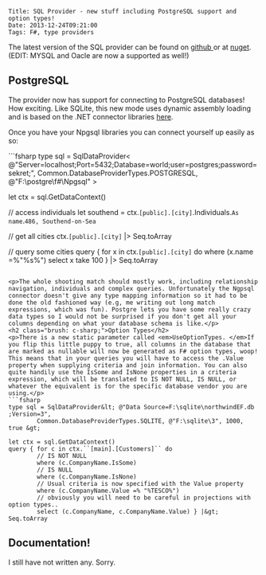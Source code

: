     Title: SQL Provider - new stuff including PostgreSQL support and option types!
    Date: 2013-12-24T09:21:00
    Tags: F#, type providers
<!-- more -->

<p>The latest version of the SQL provider can be found on <a href="https://github.com/pezipink/SQLProvider">github </a>or at <a href="https://www.nuget.org/packages/SQLProvider/0.0.3-alpha">nuget</a>.  (EDIT: MYSQL and Oacle are now a supported as well!)</p>
<h2>PostgreSQL</h2>
<p>The provider now has support for connecting to PostgreSQL databases! How exciting. Like SQLite, this new mode uses dynamic assembly loading and is based on the .NET connector libraries <a href="http://npgsql.projects.pgfoundry.org/">here</a>. </p>
<p>Once you have your Npgsql libraries you can connect yourself up easily as so:</p>
```fsharp
type sql = SqlDataProvider&lt; @"Server=localhost;Port=5432;Database=world;user=postgres;password=sekret;",
                      Common.DatabaseProviderTypes.POSTGRESQL, @"F:\postgre\f#\Npgsql" &gt;

let ctx = sql.GetDataContext()

// access individuals
let southend = ctx.``[public].[city]``.Individuals.``As name``.``486, Southend-on-Sea``

// get all cities
ctx.``[public].[city]`` |&gt; Seq.toArray

// query some cities
query { for x in ctx.``[public].[city]`` do
        where (x.name =%"%s%")
        select x
        take 100 } |&gt; Seq.toArray
```

<p>The whole shooting match should mostly work, including relationship navigation, individuals and complex queries. Unfortunately the Ngpsql connector doesn't give any type mapping information so it had to be done the old fashioned way (e.g, me writing out long match expressions, which was fun). Postgre lets you have some really crazy data types so I would not be surprised if you don't get all your columns depending on what your database schema is like.</p>
<h2 class="brush: c-sharp;">Option Types</h2>
<p>There is a new static parameter called <em>UseOptionTypes. </em>If you flip this little puppy to true, all columns in the database that are marked as nullable will now be generated as F# option types, woop! This means that in your queries you will have to access the .Value property when supplying criteria and join information. You can also quite handily use the IsSome and IsNone properties in a criteria expression, which will be translated to IS NOT NULL, IS NULL, or whatever the equivalent is for the specific database vendor you are using.</p>
```fsharp
type sql = SqlDataProvider&lt; @"Data Source=F:\sqlite\northwindEF.db ;Version=3", 
        Common.DatabaseProviderTypes.SQLITE, @"F:\sqlite\3", 1000, true &gt;

let ctx = sql.GetDataContext()
query { for c in ctx.``[main].[Customers]`` do            
        // IS NOT NULL
        where (c.CompanyName.IsSome)
        // IS NULL
        where (c.CompanyName.IsNone)
        // Usual criteria is now specified with the Value property
        where (c.CompanyName.Value =% "%TESCO%")
        // obviously you will need to be careful in projections with option types..
        select (c.CompanyName, c.CompanyName.Value) } |&gt; Seq.toArray
```

<p></p>
<h2>Documentation!</h2>
<p>I still have not written any. Sorry.</p>
<p></p>